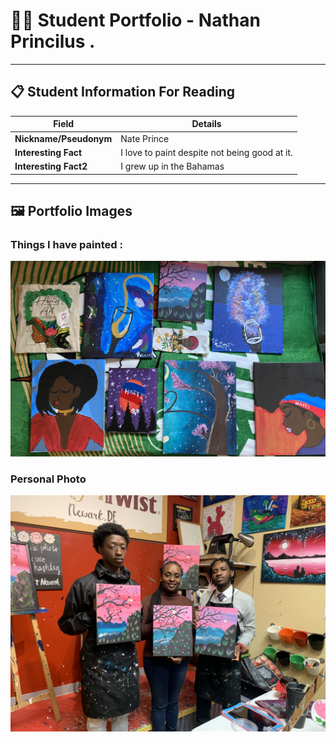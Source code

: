 # 👨‍🎓 Student Portfolio - Nathan Princilus .

---

## 📋 Student Information For Reading

| **Field** | **Details** |
|-----------|-------------|
| **Nickname/Pseudonym** | Nate Prince |
| **Interesting Fact** | I love to paint despite not being good at it. |
| **Interesting Fact2** | I grew up in the Bahamas |

---

## 🖼️ Portfolio Images

### Things I have painted : 
![Things I have painted](./IMG_0598.jpg)

### Personal Photo
![Painting with my brother and mother](./IMG_1701.jpg)


